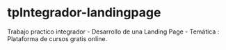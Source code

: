 # tpIntegrador-landingpage
Trabajo practico integrador - Desarrollo de una Landing Page - Temática : Plataforma de cursos gratis online.
